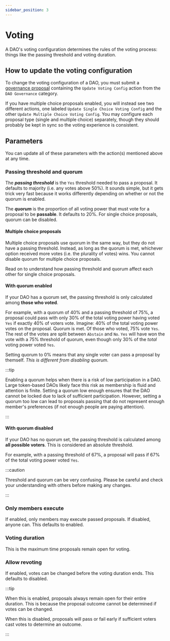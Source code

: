 ```yaml
---
sidebar_position: 3
---
```


# Voting

A DAO's voting configuration determines the rules of the voting process: things
like the passing threshold and voting duration.

## How to update the voting configuration

To change the voting configuration of a DAO, you must submit a [governance
proposal](/features/proposals/what) containing the `Update Voting Config` action
from the `DAO Governance` category.

If you have multiple choice proposals enabled, you will instead see two
different actions, one labeled `Update Single Choice Voting Config` and the
other `Update Multiple Choice Voting Config`. You may configure each proposal
type (single and multiple choice) separately, though they should probably be
kept in sync so the voting experience is consistent.

## Parameters

You can update all of these parameters with the action(s) mentioned above at any
time.

### Passing threshold and quorum

The **_passing threshold_** is the `Yes` threshold needed to pass a proposal. It
defaults to majority (i.e. any votes above 50%). It sounds simple, but it gets
trick very fast because it works differently depending on whether or not the
quorum is enabled.

The **_quorum_** is the proportion of all voting power that must vote for a
proposal to be **passable**. It defaults to 20%. For single choice proposals,
quorum can be disabled.

#### Multiple choice proposals

Multiple choice proposals use quorum in the same way, but they do not have a
passing threshold. Instead, as long as the quorum is met, whichever option
received more votes (i.e. the plurality of votes) wins. You cannot disable
quorum for multiple choice proposals.

Read on to understand how passing threshold and quorum affect each other for
single choice proposals.

#### With quorum enabled

If your DAO has a quorum set, the passing threshold is only calculated among
**those who voted**.

For example, with a quorum of 40% and a passing threshold of 75%, a proposal
could pass with only 30% of the total voting power having voted `Yes` if exactly
40% of voters vote. Imagine: 40% of the total voting power votes on the
proposal. Quorum is met. Of those who voted, 75% vote `Yes`. The rest of the
votes are split between `Abstain` and `No`. `Yes` will have won the vote with a
75% threshold of quorum, even though only 30% of the _total_ voting power voted
`Yes`.

Setting quorum to 0% means that any single voter can pass a proposal by
themself. _This is different from disabling quorum._

:::tip

Enabling a quorum helps when there is a risk of low participation in a DAO.
Large token-based DAOs likely face this risk as membership is fluid and
attention is finite. Setting a quorum low enough ensures that the DAO cannot be
locked due to lack of sufficient participation. However, setting a quorum too
low can lead to proposals passing that do not represent enough member's
preferences (if not enough people are paying attention).

:::

#### With quorum disabled

If your DAO has no quorum set, the passing threshold is calculated among **all
possible voters**. This is considered an absolute threshold.

For example, with a passing threshold of 67%, a proposal will pass if 67% of the
total voting power voted `Yes`.

:::caution

Threshold and quorum can be very confusing. Please be careful and check your
understanding with others before making any changes.

:::

### Only members execute

If enabled, only members may execute passed proposals. If disabled, anyone can.
This defaults to enabled.

### Voting duration

This is the maximum time proposals remain open for voting.

### Allow revoting

If enabled, votes can be changed before the voting duration ends. This defaults
to disabled.

:::tip

When this is enabled, proposals always remain open for their entire duration.
This is because the proposal outcome cannot be determined if votes can be
changed.

When this is disabled, proposals will pass or fail early if sufficient voters
cast votes to determine an outcome.

:::
